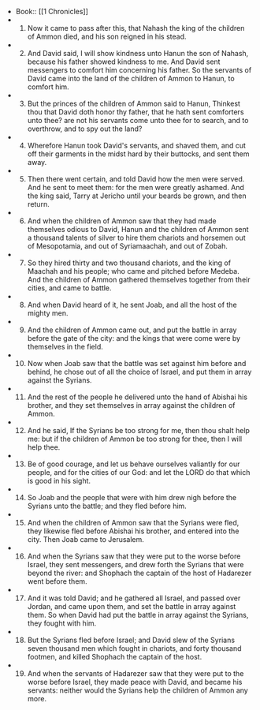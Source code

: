 - Book:: [[1 Chronicles]]
- 1. Now it came to pass after this, that Nahash the king of the children of Ammon died, and his son reigned in his stead.
- 2. And David said, I will show kindness unto Hanun the son of Nahash, because his father showed kindness to me. And David sent messengers to comfort him concerning his father. So the servants of David came into the land of the children of Ammon to Hanun, to comfort him.
- 3. But the princes of the children of Ammon said to Hanun, Thinkest thou that David doth honor thy father, that he hath sent comforters unto thee? are not his servants come unto thee for to search, and to overthrow, and to spy out the land?
- 4. Wherefore Hanun took David's servants, and shaved them, and cut off their garments in the midst hard by their buttocks, and sent them away.
- 5. Then there went certain, and told David how the men were served. And he sent to meet them: for the men were greatly ashamed. And the king said, Tarry at Jericho until your beards be grown, and then return.
- 6. And when the children of Ammon saw that they had made themselves odious to David, Hanun and the children of Ammon sent a thousand talents of silver to hire them chariots and horsemen out of Mesopotamia, and out of Syriamaachah, and out of Zobah.
- 7. So they hired thirty and two thousand chariots, and the king of Maachah and his people; who came and pitched before Medeba. And the children of Ammon gathered themselves together from their cities, and came to battle.
- 8. And when David heard of it, he sent Joab, and all the host of the mighty men.
- 9. And the children of Ammon came out, and put the battle in array before the gate of the city: and the kings that were come were by themselves in the field.
- 10. Now when Joab saw that the battle was set against him before and behind, he chose out of all the choice of Israel, and put them in array against the Syrians.
- 11. And the rest of the people he delivered unto the hand of Abishai his brother, and they set themselves in array against the children of Ammon.
- 12. And he said, If the Syrians be too strong for me, then thou shalt help me: but if the children of Ammon be too strong for thee, then I will help thee.
- 13. Be of good courage, and let us behave ourselves valiantly for our people, and for the cities of our God: and let the LORD do that which is good in his sight.
- 14. So Joab and the people that were with him drew nigh before the Syrians unto the battle; and they fled before him.
- 15. And when the children of Ammon saw that the Syrians were fled, they likewise fled before Abishai his brother, and entered into the city. Then Joab came to Jerusalem.
- 16. And when the Syrians saw that they were put to the worse before Israel, they sent messengers, and drew forth the Syrians that were beyond the river: and Shophach the captain of the host of Hadarezer went before them.
- 17. And it was told David; and he gathered all Israel, and passed over Jordan, and came upon them, and set the battle in array against them. So when David had put the battle in array against the Syrians, they fought with him.
- 18. But the Syrians fled before Israel; and David slew of the Syrians seven thousand men which fought in chariots, and forty thousand footmen, and killed Shophach the captain of the host.
- 19. And when the servants of Hadarezer saw that they were put to the worse before Israel, they made peace with David, and became his servants: neither would the Syrians help the children of Ammon any more.
